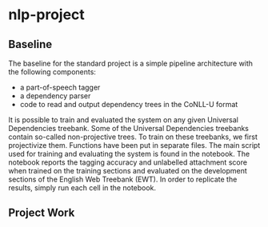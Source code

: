 # nlp-project

## Baseline

The baseline for the standard project is a simple pipeline architecture with the following components:
- a part-of-speech tagger
- a dependency parser
- code to read and output dependency trees in the CoNLL-U format

It is possible to train and evaluated the system on any given Universal Dependencies treebank. Some of the Universal Dependencies treebanks contain so-called non-projective trees. To train on these treebanks, we first projectivize them.  Functions have been put in separate files. The main script used for training and evaluating the system is found in the notebook. The notebook reports the tagging accuracy and unlabelled attachment score when trained on the training sections and evaluated on the development sections of the English Web Treebank (EWT). In order to replicate the results, simply run each cell in the notebook.


## Project Work 
